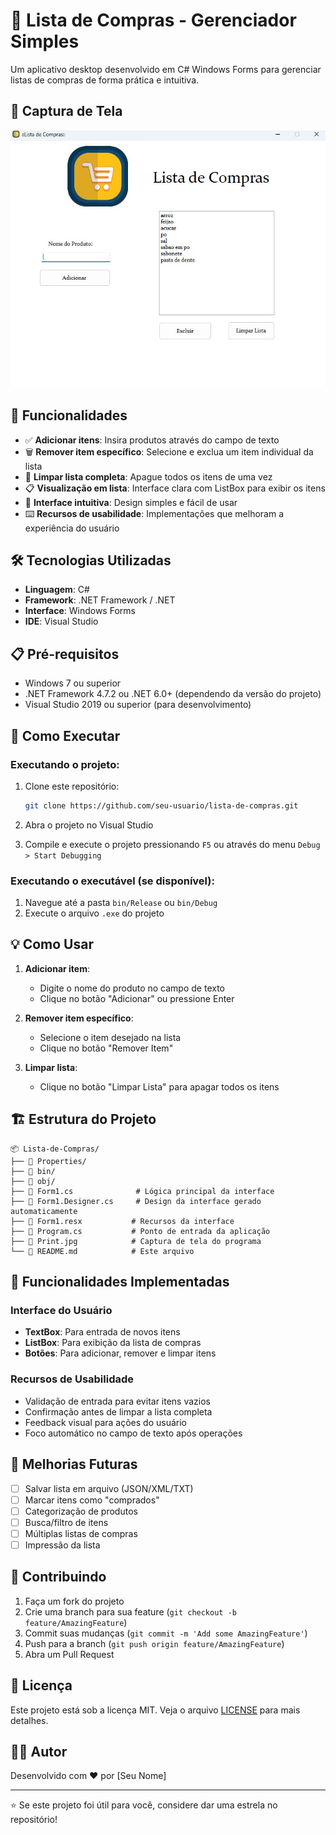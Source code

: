 # 🛒 Lista de Compras - Gerenciador Simples

Um aplicativo desktop desenvolvido em C# Windows Forms para gerenciar listas de compras de forma prática e intuitiva.

## 📸 Captura de Tela

![Interface do Programa](Print.jpg)

## 🔧 Funcionalidades

- ✅ **Adicionar itens**: Insira produtos através do campo de texto
- 🗑️ **Remover item específico**: Selecione e exclua um item individual da lista
- 🧹 **Limpar lista completa**: Apague todos os itens de uma vez
- 📋 **Visualização em lista**: Interface clara com ListBox para exibir os itens
- 🎯 **Interface intuitiva**: Design simples e fácil de usar
- ⌨️ **Recursos de usabilidade**: Implementações que melhoram a experiência do usuário

## 🛠️ Tecnologias Utilizadas

- **Linguagem**: C#
- **Framework**: .NET Framework / .NET
- **Interface**: Windows Forms
- **IDE**: Visual Studio

## 📋 Pré-requisitos

- Windows 7 ou superior
- .NET Framework 4.7.2 ou .NET 6.0+ (dependendo da versão do projeto)
- Visual Studio 2019 ou superior (para desenvolvimento)

## 🚀 Como Executar

### Executando o projeto:

1. Clone este repositório:
   ```bash
   git clone https://github.com/seu-usuario/lista-de-compras.git
   ```

2. Abra o projeto no Visual Studio

3. Compile e execute o projeto pressionando `F5` ou através do menu `Debug > Start Debugging`

### Executando o executável (se disponível):

1. Navegue até a pasta `bin/Release` ou `bin/Debug`
2. Execute o arquivo `.exe` do projeto

## 💡 Como Usar

1. **Adicionar item**:
   - Digite o nome do produto no campo de texto
   - Clique no botão "Adicionar" ou pressione Enter

2. **Remover item específico**:
   - Selecione o item desejado na lista
   - Clique no botão "Remover Item"

3. **Limpar lista**:
   - Clique no botão "Limpar Lista" para apagar todos os itens

## 🏗️ Estrutura do Projeto

```
📦 Lista-de-Compras/
├── 📁 Properties/
├── 📁 bin/
├── 📁 obj/
├── 📄 Form1.cs              # Lógica principal da interface
├── 📄 Form1.Designer.cs     # Design da interface gerado automaticamente
├── 📄 Form1.resx           # Recursos da interface
├── 📄 Program.cs           # Ponto de entrada da aplicação
├── 📄 Print.jpg            # Captura de tela do programa
└── 📄 README.md            # Este arquivo
```

## 🔄 Funcionalidades Implementadas

### Interface do Usuário
- **TextBox**: Para entrada de novos itens
- **ListBox**: Para exibição da lista de compras
- **Botões**: Para adicionar, remover e limpar itens

### Recursos de Usabilidade
- Validação de entrada para evitar itens vazios
- Confirmação antes de limpar a lista completa
- Feedback visual para ações do usuário
- Foco automático no campo de texto após operações

## 🎯 Melhorias Futuras

- [ ] Salvar lista em arquivo (JSON/XML/TXT)
- [ ] Marcar itens como "comprados"
- [ ] Categorização de produtos
- [ ] Busca/filtro de itens
- [ ] Múltiplas listas de compras
- [ ] Impressão da lista

## 🤝 Contribuindo

1. Faça um fork do projeto
2. Crie uma branch para sua feature (`git checkout -b feature/AmazingFeature`)
3. Commit suas mudanças (`git commit -m 'Add some AmazingFeature'`)
4. Push para a branch (`git push origin feature/AmazingFeature`)
5. Abra um Pull Request

## 📝 Licença

Este projeto está sob a licença MIT. Veja o arquivo [LICENSE](LICENSE) para mais detalhes.

## 👨‍💻 Autor

Desenvolvido com ❤️ por [Seu Nome]

---

⭐ Se este projeto foi útil para você, considere dar uma estrela no repositório!